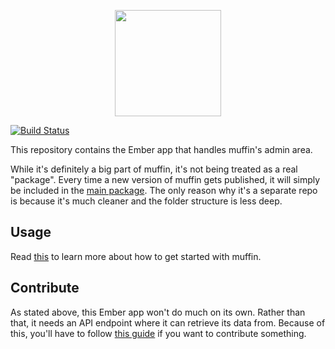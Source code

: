 <p align="center">
  <a href="http://muffin.cafe">
    <img src="http://i.imgur.com/buhMCWz.png" width="170">
  </a>
</p>

[![Build Status](https://travis-ci.org/muffin/client.svg?branch=master)](https://travis-ci.org/muffin/client)

This repository contains the Ember app that handles muffin's admin area.

While it's definitely a big part of muffin, it's not being treated as a real "package". Every time a new version of muffin gets published, it will simply be included in the [main package](https://github.com/muffin/cli). The only reason why it's a separate repo is because it's much cleaner and the folder structure is less deep.

## Usage

Read [this](https://github.com/muffin/server#use-me) to learn more about how to get started with muffin.

## Contribute

As stated above, this Ember app won't do much on its own. Rather than that, it needs an API endpoint where it can retrieve its data from. Because of this, you'll have to follow [this guide](https://github.com/muffin/server/blob/master/.github/CONTRIBUTING.md) if you want to contribute something.
